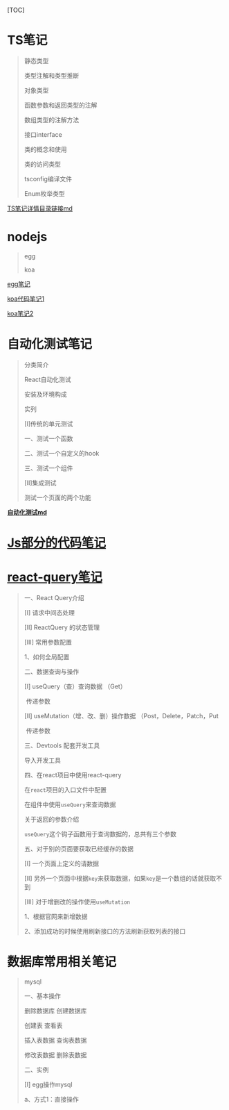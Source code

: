 [TOC]



# **TS笔记**

>  静态类型
>
>  类型注解和类型推断
>
>  对象类型
>
>  函数参数和返回类型的注解
>
>  数组类型的注解方法
>
>  接口interface
>
>  类的概念和使用
>
>  类的访问类型
>
>  tsconfig编译文件
>
>  Enum枚举类型

[TS笔记详情目录链接md](./Ts笔记/TS笔记.md)

# **nodejs**
> egg
>
> koa


[egg笔记](./egg/egg基础学习笔记.md)

[koa代码笔记1](./koa2-代码笔记)

[koa笔记2](./koa2-笔记2)

# **自动化测试笔记**

> 分类简介
>
> React自动化测试
>
> 安装及环境构成
>
> 实列
>
> [I]传统的单元测试
>
> 一、测试一个函数
>
> 二、测试一个自定义的hook
>
> 三、测试一个组件
>
> [II]集成测试
>
> 测试一个页面的两个功能

**[自动化测试md](自动化测试笔记\自动化测试.md)**



# [Js部分的代码笔记](./Js部分的代码笔记)



# [react-query笔记](./react-query笔记/react-query笔记.md)

> 一、React Query介绍
>
> [I] 请求中间态处理
>
> [II] ReactQuery 的状态管理
>
> [III] 常用参数配置
>
> 1、如何全局配置
>
> 二、数据查询与操作
>
> [I] useQuery（查）查询数据 （Get）
>
> ​    传递参数
>
> [II] useMutation（增、改、删）操作数据 （Post，Delete，Patch，Put
>
> ​    传递参数
>
> 三、Devtools 配套开发工具
>
> 导入开发工具
>
> 四、在react项目中使用react-query
>
> 在`react`项目的入口文件中配置
>
> 在组件中使用`useQuery`来查询数据
>
> 关于返回的参数介绍
>
> `useQuery`这个钩子函数用于查询数据的，总共有三个参数
>
> 五、对于别的页面要获取已经缓存的数据
>
> [I] 一个页面上定义的请数据
>
> [II] 另外一个页面中根据`key`来获取数据，如果`key`是一个数组的话就获取不到
>
> [III] 对于增删改的操作使用`useMutation`
>
> 1、根据官网来新增数据
>
> 2、添加成功的时候使用刷新接口的方法刷新获取列表的接口

# **数据库常用相关笔记**
> mysql
>
> 一、基本操作
>
> 删除数据库    创建数据库
>
> 创建表      查看表
>
> 插入表数据  查询表数据
>
> 修改表数据   删除表数据
>
> 二、实例
>
> [I]  egg操作mysql
>
> a、方式1：直接操作



